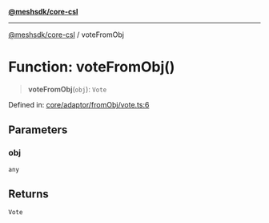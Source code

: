 [**@meshsdk/core-csl**](../README.md)

***

[@meshsdk/core-csl](../globals.md) / voteFromObj

# Function: voteFromObj()

> **voteFromObj**(`obj`): `Vote`

Defined in: [core/adaptor/fromObj/vote.ts:6](https://github.com/MeshJS/mesh/blob/1abde1553cbd7cf2cf4e40197fc0de9e4a7d0f49/packages/mesh-core-csl/src/core/adaptor/fromObj/vote.ts#L6)

## Parameters

### obj

`any`

## Returns

`Vote`
